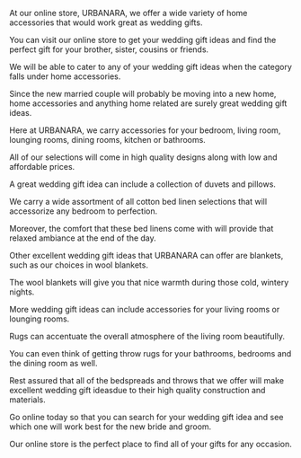 At our online store, URBANARA, we offer a wide variety of home accessories that would work great as wedding gifts.

You can visit our online store to get your wedding gift ideas and find the perfect gift for your brother, sister, cousins or friends.

We will be able to cater to any of your wedding gift ideas when the category falls under home accessories.

Since the new married couple will probably be moving into a new home, home accessories and anything home related are surely great wedding gift ideas.

Here at URBANARA, we carry accessories for your bedroom, living room, lounging rooms, dining rooms, kitchen or bathrooms.

All of our selections will come in high quality designs along with low and affordable prices.

A great wedding gift idea can include a collection of duvets and pillows.

We carry a wide assortment of all cotton bed linen selections that will accessorize any bedroom to perfection.

Moreover, the comfort that these bed linens come with will provide that relaxed ambiance at the end of the day.

Other excellent wedding gift ideas that URBANARA can offer are blankets, such as our choices in wool blankets.

The wool blankets will give you that nice warmth during those cold, wintery nights.

More wedding gift ideas can include accessories for your living rooms or lounging rooms.

Rugs can accentuate the overall atmosphere of the living room beautifully.

You can even think of getting throw rugs for your bathrooms, bedrooms and the dining room as well.

Rest assured that all of the bedspreads and throws that we offer will make excellent wedding gift ideasdue to their high quality construction and materials.

Go online today so that you can search for your wedding gift idea and see which one will work best for the new bride and groom.

Our online store is the perfect place to find all of your gifts for any occasion.
